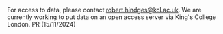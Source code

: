 For access to data, please contact robert.hindges@kcl.ac.uk. We are currently working to put data on an open access server via King's College London. 
PR (15/11/2024)
